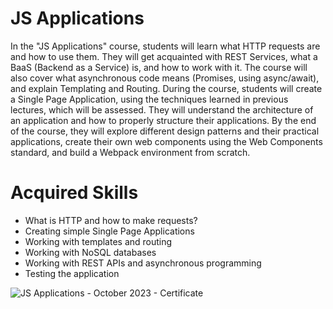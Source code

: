 # JS Applications

In the "JS Applications" course, students will learn what HTTP requests are and how to use them. They will get acquainted with REST Services, what a BaaS (Backend as a Service) is, and how to work with it. The course will also cover what asynchronous code means (Promises, using async/await), and explain Templating and Routing. During the course, students will create a Single Page Application, using the techniques learned in previous lectures, which will be assessed. They will understand the architecture of an application and how to properly structure their applications. By the end of the course, they will explore different design patterns and their practical applications, create their own web components using the Web Components standard, and build a Webpack environment from scratch.

# Acquired Skills

- What is HTTP and how to make requests?
- Creating simple Single Page Applications
- Working with templates and routing
- Working with NoSQL databases
- Working with REST APIs and asynchronous programming
- Testing the application

![JS Applications - October 2023 - Certificate](https://github.com/BrayanMark/SoftUni-Javascript-Applications/assets/145554659/e4172246-aaac-49de-920b-3d056198c1e1)
